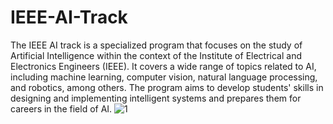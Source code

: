 # IEEE-AI-Track
The IEEE AI track is a specialized program that focuses on the study of Artificial Intelligence within the context of the Institute of Electrical and Electronics Engineers (IEEE). It covers a wide range of topics related to AI, including machine learning, computer vision, natural language processing, and robotics, among others. The program aims to develop students' skills in designing and implementing intelligent systems and prepares them for careers in the field of AI.
![1](https://upload.wikimedia.org/wikipedia/commons/5/56/Ieee_blue.jpg)
